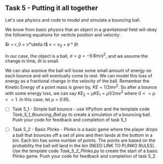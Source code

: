 ## Task 5 - Putting it all together

Let's use physics and code to model and simulate a bouncing ball.

We know from basic physics that an object in a gravitational field will obey the following equations for verticle position and velocity:

$r = r_0 + v*\detla t$
$v = v_0 + a*\delta t$

In our case, the object is a ball, $a = g = -9.8 m/s^2$, and we assume the change in time, $\delta t$ is small.

We can also assmue the ball will loose some small amount of energy on each bounce and will eventually come to rest.  We can model this loss of energy as a fractional change in the velocity of the ball.  Remember the Kinetic Energy of a point mass is given by, $KE = 1/2mv^2$.  So after a bounce with some energy loss, we can say $KE_2 = \mu KE_1 = \mu  1/2mv^2$ where $0 <= \mu <= 1$.  In this case, let $\mu = 0.95$.

- [ ] Task 5_1 - Simple ball bounce - use VPython and the template code *Task_5_1_Bouncing_Ball.py* to create a simulation of a bouncing ball.  Push your code for feedback and completion of task 5_1

- [ ] Task 5_2 - Basic Plinko - Plinko is a basic game where the player drops a ball that bounces off a set of pins and then lands at the bottom in a bin.  Each bin has some number of points.  The points are based on the probability the ball will land in the bin (NEED LINK TO PLINKO RULES).  Use the template code *Task_5_2_Plinko.py* to create the start of a basic Plinko game.  Push your code for feedback and completion of task 5_2.